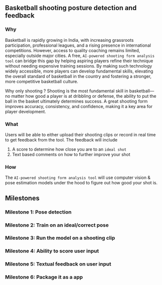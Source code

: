 ## Basketball shooting posture detection and feedback

### Why

Basketball is rapidly growing in India, with increasing grassroots participation, professional leagues, and a rising presence in international competitions. However, access to quality coaching remains limited, especially outside major cities. A free, `AI-powered shooting form analysis tool` can bridge this gap by helping aspiring players refine their technique without needing expensive training sessions. By making such technology widely accessible, more players can develop fundamental skills, elevating the overall standard of basketball in the country and fostering a stronger, more competitive basketball culture.

Why only shooting ? Shooting is the most fundamental skill in basketball—no matter how good a player is at dribbling or defense, the ability to put the ball in the basket ultimately determines success. A great shooting form improves accuracy, consistency, and confidence, making it a key area for player development.

### What

Users will be able to either upload their shooting clips or record in real time to get feedback from the tool. The feedback will include
1. A score to determine how close you are to an `ideal shot`
2. Text based comments on how to further improve your shot

### How

The `AI-powered shooting form analysis tool` will use computer vision & pose estimation models under the hood to figure out how good your shot is.


## Milestones

### Milestone 1: Pose detection


### Milestone 2: Train on an ideal/correct pose


### Milestone 3: Run the model on a shooting clip


### Milestone 4: Ability to score user input


### Milestone 5: Textual feedback on user input


### Milestone 6: Package it as a app